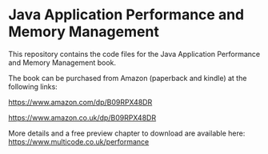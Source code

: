 # Java Application Performance and Memory Management

This repository contains the code files for the Java Application Performance and Memory Management book.

The book can be purchased from Amazon (paperback and kindle) at the following links:

https://www.amazon.com/dp/B09RPX48DR

https://www.amazon.co.uk/dp/B09RPX48DR

More details and a free preview chapter to download are available here: https://www.multicode.co.uk/performance
